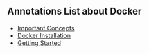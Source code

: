 ## Annotations List about Docker

+ [Important Concepts](https://github.com/islanrodrigues/my-personal-annotations/blob/master/docker/important-concepts.md)
+ [Docker Installation](https://github.com/islanrodrigues/my-personal-annotations/blob/master/docker/docker-installation.md)
+ [Getting Started](https://github.com/islanrodrigues/my-personal-annotations/blob/master/docker/getting-started.md)
